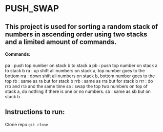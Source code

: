# PUSH_SWAP

## This project is used for sorting a random stack of numbers in ascending order using two stacks and a limited amount of commands.

#### Commands: 
#### 
pa : push top number on stack b to stack a
pb : push top number on stack a to stack b
ra : up shift all numbers on stack a, top number goes to the bottom
rra : down shift all numbers on stack b, bottom number goes to the top
rb : same as ra but for stack b
rrb : same as rra but for stack b
rrr : do rrb and rra and the same time
sa : swap the top two numbers on top of stack a, do nothing if there is one or no numbers.
sb : same as sb but on stack b
####
## Instructions to run:
#### 
Clone repo `git clone`

